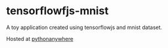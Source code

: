 # tensorflowfjs-mnist
A toy application created using tensorflowjs and mnist dataset.

Hosted at [pythonanywhere](http://rajatbhatt.pythonanywhere.com)
